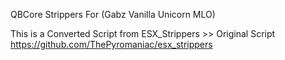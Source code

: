 QBCore Strippers For (Gabz Vanilla Unicorn MLO)

This is a Converted Script from ESX_Strippers >> Original Script https://github.com/ThePyromaniac/esx_strippers
